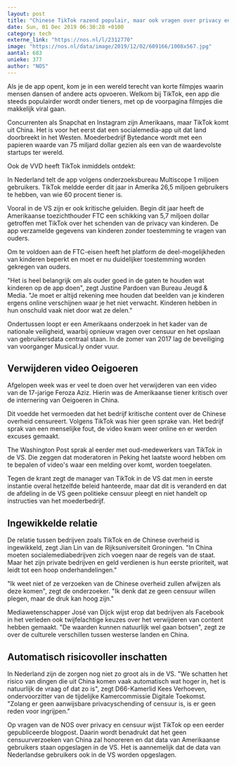 ```yaml
---
layout: post
title: "Chinese TikTok razend populair, maar ook vragen over privacy en censuur"
date: Sun, 01 Dec 2019 06:30:28 +0100
category: tech
externe_link: "https://nos.nl/l/2312770"
image: "https://nos.nl/data/image/2019/12/02/609166/1008x567.jpg"
aantal: 683
unieke: 377
author: "NOS"
---
```


<p>Als je de app opent, kom je in een wereld terecht van korte filmpjes waarin mensen dansen of andere acts opvoeren. Welkom bij TikTok, een app die steeds populairder wordt onder tieners, met op de voorpagina filmpjes die makkelijk viral gaan.</p>
<p>Concurrenten als Snapchat en Instagram zijn Amerikaans, maar TikTok komt uit China. Het is voor het eerst dat een socialemedia-app uit dat land doorbreekt in het Westen. Moederbedrijf Bytedance wordt met een papieren waarde van 75 miljard dollar gezien als een van de waardevolste startups ter wereld.</p>
<p>Ook de VVD heeft TikTok inmiddels ontdekt:</p>
<p>In Nederland telt de app volgens onderzoeksbureau Multiscope 1 miljoen gebruikers. TikTok meldde eerder dit jaar in Amerika 26,5 miljoen gebruikers te hebben, van wie 60 procent tiener is.</p>
<p>Vooral in de VS zijn er ook kritische geluiden. Begin dit jaar heeft de Amerikaanse toezichthouder FTC een schikking van 5,7 miljoen dollar getroffen met TikTok over het schenden van de privacy van kinderen. De app verzamelde gegevens van kinderen zonder toestemming te vragen van ouders.</p>
<p>Om te voldoen aan de FTC-eisen heeft het platform de deel-mogelijkheden van kinderen beperkt en moet er nu duidelijker toestemming worden gekregen van ouders.</p>
<p>"Het is heel belangrijk om als ouder goed in de gaten te houden wat kinderen op de app doen", zegt Justine Pardoen van Bureau Jeugd &amp; Media. "Je moet er altijd rekening mee houden dat beelden van je kinderen ergens online verschijnen waar je het niet verwacht. Kinderen hebben in hun onschuld vaak niet door wat ze delen."</p>
<p>Ondertussen loopt er een Amerikaans onderzoek in het kader van de nationale veiligheid, waarbij opnieuw vragen over censuur en het opslaan van gebruikersdata centraal staan. In de zomer van 2017 lag de beveiliging van voorganger Musical.ly onder vuur.</p>
<h2>Verwijderen video Oeigoeren</h2>
<p>Afgelopen week was er veel te doen over het verwijderen van een video van de 17-jarige Feroza Aziz. Hierin was de Amerikaanse tiener kritisch over de internering van Oeigoeren in China.</p>
<p>Dit voedde het vermoeden dat het bedrijf kritische content over de Chinese overheid censureert. Volgens TikTok was hier geen sprake van. Het bedrijf sprak van een menselijke fout, de video kwam weer online en er werden excuses gemaakt.</p>
<p>The Washington Post sprak al eerder met oud-medewerkers van TikTok in de VS. Die zeggen dat moderatoren in Peking het laatste woord hebben om te bepalen of video's waar een melding over komt, worden toegelaten.</p>
<p>Tegen de krant zegt de manager van TikTok in de VS dat men in eerste instantie overal hetzelfde beleid hanteerde, maar dat dit is veranderd en dat de afdeling in de VS geen politieke censuur pleegt en niet handelt op instructies van het moederbedrijf.</p>
<h2>Ingewikkelde relatie</h2>
<p>De relatie tussen bedrijven zoals TikTok en de Chinese overheid is ingewikkeld, zegt Jian Lin van de Rijksuniversiteit Groningen. "In China moeten socialemediabedrijven zich voegen naar de regels van de staat. Maar het zijn private bedrijven en geld verdienen is hun eerste prioriteit, wat leidt tot een hoop onderhandelingen."</p>
<p>"Ik weet niet of ze verzoeken van de Chinese overheid zullen afwijzen als deze komen", zegt de onderzoeker. "Ik denk dat ze geen censuur willen plegen, maar de druk kan hoog zijn."</p>
<p>Mediawetenschapper José van Dijck wijst erop dat bedrijven als Facebook in het verleden ook twijfelachtige keuzes over het verwijderen van content hebben gemaakt. "De waarden kunnen natuurlijk wel gaan botsen", zegt ze over de culturele verschillen tussen westerse landen en China.</p>
<h2>Automatisch risicovoller inschatten</h2>
<p>In Nederland zijn de zorgen nog niet zo groot als in de VS. "We schatten het risico van dingen die uit China komen vaak automatisch wat hoger in, het is natuurlijk de vraag of dat zo is", zegt D66-Kamerlid Kees Verhoeven, ondervoorzitter van de tijdelijke Kamercommissie Digitale Toekomst. "Zolang er geen aanwijsbare privacyschending of censuur is, is er geen reden voor ingrijpen."</p>
<p>Op vragen van de NOS over privacy en censuur wijst TikTok op een eerder gepubliceerde blogpost. Daarin wordt benadrukt dat het geen censuurverzoeken van China zal honoreren en dat data van Amerikaanse gebruikers staan opgeslagen in de VS. Het is aannemelijk dat de data van Nederlandse gebruikers ook in de VS worden opgeslagen.</p>
